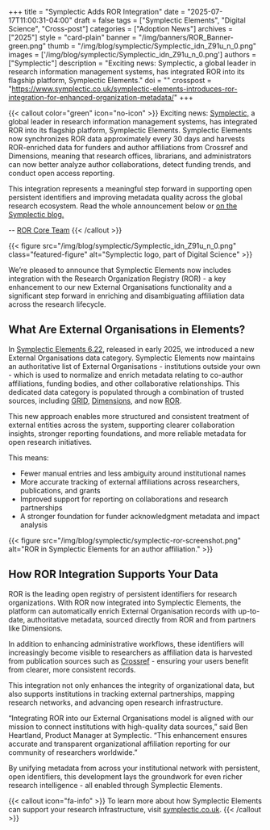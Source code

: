 +++ 
title = "Symplectic Adds ROR Integration" 
date = "2025-07-17T11:00:31-04:00"
draft = false 
tags = ["Symplectic Elements", "Digital Science", "Cross-post"] 
categories = ["Adoption News"] 
archives = ["2025"]
style = "card-plain" 
banner = "/img/banners/ROR_Banner-green.png" 
thumb = "/img/blog/symplectic/Symplectic_idn_Z91u_n_0.png" 
images = ['/img/blog/symplectic/Symplectic_idn_Z91u_n_0.png']
authors = ["Symplectic"] 
description = "Exciting news: Symplectic, a global leader in research information management systems, has integrated ROR into its flagship platform, Symplectic Elements."
doi = ""
crosspost = "https://www.symplectic.co.uk/symplectic-elements-introduces-ror-integration-for-enhanced-organization-metadata/"
+++ 

{{< callout color="green" icon="no-icon" >}} 
Exciting news: [Symplectic,](http://symplectic.co.uk/) a global leader in research information management systems, has integrated ROR into its flagship platform, Symplectic Elements. Symplectic Elements now synchronizes ROR data approximately every 30 days and harvests ROR-enriched data for funders and author affiliations from Crossref and Dimensions, meaning that research offices, librarians, and administrators can now better analyze author collaborations, detect funding trends, and conduct open access reporting. 

This integration represents a meaningful step forward in supporting open persistent identifiers and improving metadata quality across the global research ecosystem. Read the whole announcement below or [on the Symplectic blog.](https://www.symplectic.co.uk/symplectic-elements-introduces-ror-integration-for-enhanced-organization-metadata/) 

-- [ROR Core Team](/authors/ror-core-team)
{{< /callout >}}

{{< figure src="/img/blog/symplectic/Symplectic_idn_Z91u_n_0.png" class="featured-figure" alt="Symplectic logo, part of Digital Science" >}}

We’re pleased to announce that Symplectic Elements now includes integration with the Research Organization Registry (ROR) - a key enhancement to our new External Organisations functionality and a significant step forward in enriching and disambiguating affiliation data across the research lifecycle.

## What Are External Organisations in Elements?

In [Symplectic Elements 6.22](https://www.symplectic.co.uk/symplectic-elements-6-22-release-notes/), released in early 2025, we introduced a new External Organisations data category. Symplectic Elements now maintains an authoritative list of External Organisations - institutions outside your own - which is used to normalize and enrich metadata relating to co-author affiliations, funding bodies, and other collaborative relationships. This dedicated data category is populated through a combination of trusted sources, including [GRID](https://www.grid.ac/), [Dimensions](https://www.dimensions.ai/), and now [ROR](https://ror.org).

This new approach enables more structured and consistent treatment of external entities across the system, supporting clearer collaboration insights, stronger reporting foundations, and more reliable metadata for open research initiatives.

This means:

* Fewer manual entries and less ambiguity around institutional names
* More accurate tracking of external affiliations across researchers, publications, and grants
* Improved support for reporting on collaborations and research partnerships
* A stronger foundation for funder acknowledgment metadata and impact analysis 

{{< figure src="/img/blog/symplectic/symplectic-ror-screenshot.png"  alt="ROR in Symplectic Elements for an author affiliation." >}}


## How ROR Integration Supports Your Data

ROR is the leading open registry of persistent identifiers for research organizations. With ROR now integrated into Symplectic Elements, the platform can automatically enrich External Organisation records with up-to-date, authoritative metadata, sourced directly from ROR and from partners like Dimensions.

In addition to enhancing administrative workflows, these identifiers will increasingly become visible to researchers as affiliation data is harvested from publication sources such as [Crossref](https://www.crossref.org/) - ensuring your users benefit from clearer, more consistent records.

This integration not only enhances the integrity of organizational data, but also supports institutions in tracking external partnerships, mapping research networks, and advancing open research infrastructure.

“Integrating ROR into our External Organisations model is aligned with our mission to connect institutions with high-quality data sources,” said Ben Heartland, Product Manager at Symplectic. “This enhancement ensures accurate and transparent organizational affiliation reporting for our community of researchers worldwide.”

By unifying metadata from across your institutional network with persistent, open identifiers, this development lays the groundwork for even richer research intelligence - all enabled through Symplectic Elements.


{{< callout icon="fa-info" >}} 
To learn more about how Symplectic Elements can support your research infrastructure, visit [symplectic.co.uk](https://symplectic.co.uk).
{{< /callout >}} 






